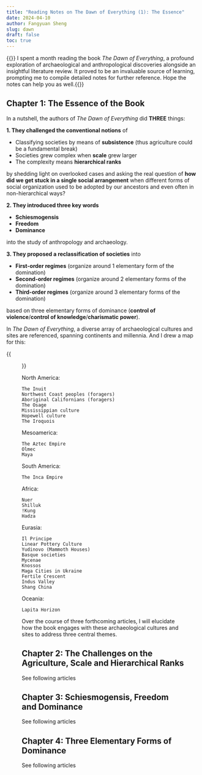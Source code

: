 ```yaml
---
title: "Reading Notes on The Dawn of Everything (1): The Essence"
date: 2024-04-10
author: Fangyuan Sheng
slug: dawn
draft: false
toc: true
---
```

{{<block class="info">}}
I spent a month reading the book *The Dawn of Everything*, a profound exploration of archaeological and anthropological discoveries alongside an insightful literature review. It proved to be an invaluable source of learning, prompting me to compile detailed notes for further reference. Hope the notes can help you as well.{{<end>}}

## Chapter 1: The Essence of the Book

In a nutshell, the authors of *The Dawn of Everything* did **THREE** things:

**1. They challenged the conventional notions** of
   
- Classifying societies by means of **subsistence** (thus agriculture could be a fundamental break)
- Societies grew complex when **scale** grew larger
- The complexity means **hierarchical ranks**

by shedding light on overlooked cases and asking the real question of **how did we get stuck in a single social arrangement** when different forms of social organization used to be adopted by our ancestors and even often in non-hierarchical ways?

**2. They introduced three key words**
   
- **Schiesmogensis**
- **Freedom**
- **Dominance**
  
into the study of anthropology and archaeology.  

**3. They proposed a reclassification of societies** into
   
- **First-order regimes** (organize around 1 elementary form of the domination)
- **Second-order regimes** (organize around 2 elementary forms of the domination)
- **Third-order regimes** (organize around 3 elementary forms of the domination) 

based on three elementary forms of dominance (**control of violence**/**control of knowledge**/**charismatic power**).

In *The Dawn of Everything*, a diverse array of archaeological cultures and sites are referenced, spanning continents and millennia. And I drew a map for this:

{{<figure src="https://hellenshengfy.github.io/dawn_map.jpg" title="Main cultures and sites mentioned in the book">}}


North America:
```
The Inuit
Northwest Coast peoples (foragers)
Aboriginal Californians (foragers)
The Osage
Mississippian culture
Hopewell culture
The Iroquois
```

Mesoamerica:
```
The Aztec Empire
Olmec
Maya
```

South America:
```
The Inca Empire
```

Africa:
```
Nuer
Shilluk
!Kung
Hadza
```

Eurasia:
```
Il Principe
Linear Pottery Culture
Yudinovo (Mammoth Houses)
Basque societies 
Mycenae
Knossos
Maga Cities in Ukraine
Fertile Crescent
Indus Valley
Shang China
```

Oceania:
```
Lapita Horizon
```

Over the course of three forthcoming articles, I will elucidate how the book engages with these archaeological cultures and sites to address three central themes.



## Chapter 2: The Challenges on the Agriculture, Scale and Hierarchical Ranks

See following articles

## Chapter 3: Schiesmogensis, Freedom and Dominance

See following articles

## Chapter 4: Three Elementary Forms of Dominance

See following articles

